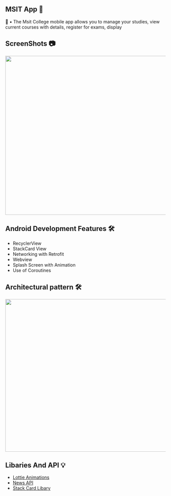  ## MSIT App 📰

🚀 ▪️ The Msit College mobile app allows you to manage your studies, view current courses with details, register for exams, display

## ScreenShots 📷





 <img src="https://user-images.githubusercontent.com/72389100/146244590-532c26b3-6ee1-4e9b-9ee0-c08efac10be2.jpg" width=1100 height=500>
 
 
 ## Android Development Features 🛠
 
 - RecyclerView
 - StackCard View
 - Networking with Retrofit
 - Webview
 - Splash Screen with Animation
 - Use of Coroutines
 
 ## Architectural pattern 🛠
 
  <img src="https://i.stack.imgur.com/Q3NBc.png" width=700 height=480>
 
 ## Libaries And API 💡
 - <a href="https://lottiefiles.com/">Lottie Animations</a>
 - <a href="https://newsapi.org/">News API</a>
 - <a href="https://github.com/yuyakaido/CardStackView">Stack Card Libary</a> 
 
